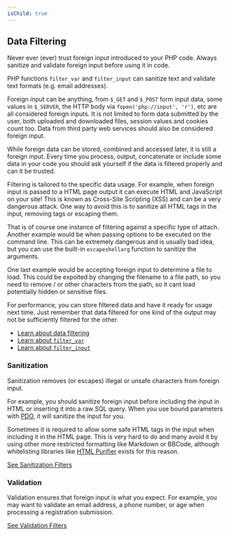 ```yaml
---
isChild: true
---
```


## Data Filtering

Never ever (ever) trust foreign input introduced to your PHP code. Always sanitize and validate
foreign input before using it in code.

PHP functions `filter_var` and `filter_input` can sanitize text and validate text formats (e.g.
email addresses).

Foreign input can be anything, from `$_GET` and `$_POST` form input data, some values in `$_SERVER`,
the HTTP body via `fopen('php://input', 'r')`, etc are all considered foreign inputs. It is not 
limited to form data submitted by the user, both uploaded and downloaded files, session values and
cookies count too. Data from third party web services should also be considered foreign input.

While foreign data can be stored, combined and accessed later, it is still a foreign input. Every
time you process, output, concatenate or include some data in your code you should ask yourself if
the data is filtered properly and can it be trusted.

Filtering is tailored to the specific data usage. For example, when foreign input is passed
to a HTML page output it can execute HTML and JavaScript on your site! This is known as Cross-Site
Scripting (XSS) and can be a very dangerous attack. One way to avoid this is to sanitize all HTML tags
in the input, removing tags or escaping them.

That is of course one instance of filtering against a specific type of attach. Another example would be 
when passing options to be executed on the command line. This can be extremely dangerous and is usually bad 
idea, but you can use the built-in `escapeshellarg` function to sanitize the arguments. 

One last example would be accepting foreign input to determine a file to load. This could be expoited by 
changing the filename to a file path, so you need to remove / or other characters from the path, so it cant load potentially
hidden or sensitive files.

For performance, you can store filtered data and have it ready for usage next time. Just remember
that data filtered for one kind of the output may not be sufficiently filtered for the other.

* [Learn about data filtering][1]
* [Learn about `filter_var`][4]
* [Learn about `filter_input`][5]

### Sanitization

Sanitization removes (or escapes) illegal or unsafe characters from foreign input.

For example, you should sanitize foreign input before including the input in HTML or inserting it
into a raw SQL query. When you use bound parameters with [PDO](#databases), it will
sanitize the input for you.

Sometimes it is required to allow some safe HTML tags in the input when including it in the HTML
page. This is very hard to do and many avoid it by using other more restricted formatting like
Markdown or BBCode, although whitelisting libraries like [HTML Purifier][html-purifier] exists for
this reason.

[See Sanitization Filters][2]

### Validation

Validation ensures that foreign input is what you expect. For example, you may want to validate an
email address, a phone number, or age when processing a registration submission.

[See Validation Filters][3]

[1]: http://www.php.net/manual/en/book.filter.php
[2]: http://www.php.net/manual/en/filter.filters.sanitize.php
[3]: http://www.php.net/manual/en/filter.filters.validate.php
[4]: http://php.net/manual/en/function.filter-var.php
[5]: http://www.php.net/manual/en/function.filter-input.php
[html-purifier]: http://htmlpurifier.org/
